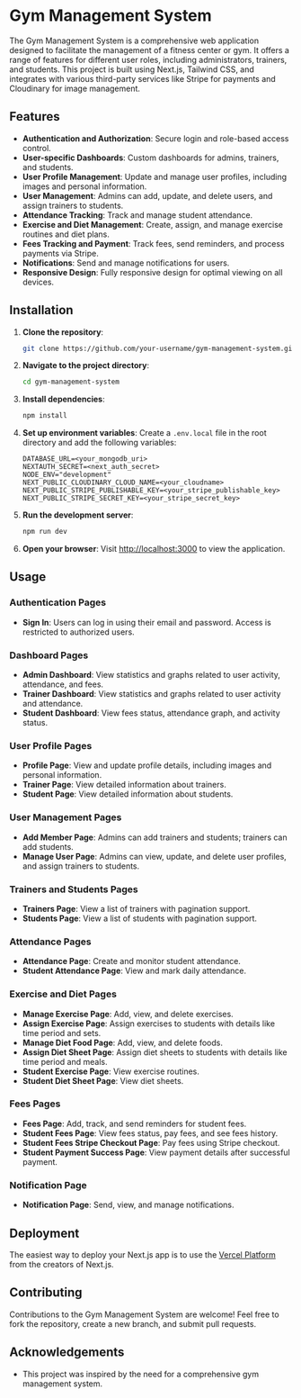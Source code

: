 # Gym Management System

The Gym Management System is a comprehensive web application designed to facilitate the management of a fitness center or gym. It offers a range of features for different user roles, including administrators, trainers, and students. This project is built using Next.js, Tailwind CSS, and integrates with various third-party services like Stripe for payments and Cloudinary for image management.

## Features

- **Authentication and Authorization**: Secure login and role-based access control.
- **User-specific Dashboards**: Custom dashboards for admins, trainers, and students.
- **User Profile Management**: Update and manage user profiles, including images and personal information.
- **User Management**: Admins can add, update, and delete users, and assign trainers to students.
- **Attendance Tracking**: Track and manage student attendance.
- **Exercise and Diet Management**: Create, assign, and manage exercise routines and diet plans.
- **Fees Tracking and Payment**: Track fees, send reminders, and process payments via Stripe.
- **Notifications**: Send and manage notifications for users.
- **Responsive Design**: Fully responsive design for optimal viewing on all devices.

## Installation

1. **Clone the repository**:
   ```bash
   git clone https://github.com/your-username/gym-management-system.git
   ```

2. **Navigate to the project directory**:
   ```bash
   cd gym-management-system
   ```

3. **Install dependencies**:
   ```bash
   npm install
   ```

4. **Set up environment variables**:
   Create a `.env.local` file in the root directory and add the following variables:
   ```
   DATABASE_URL=<your_mongodb_uri>
   NEXTAUTH_SECRET=<next_auth_secret>
   NODE_ENV="development"
   NEXT_PUBLIC_CLOUDINARY_CLOUD_NAME=<your_cloudname>
   NEXT_PUBLIC_STRIPE_PUBLISHABLE_KEY=<your_stripe_publishable_key>
   NEXT_PUBLIC_STRIPE_SECRET_KEY=<your_stripe_secret_key>
   ```

5. **Run the development server**:
   ```bash
   npm run dev
   ```

6. **Open your browser**:
   Visit [http://localhost:3000](http://localhost:3000) to view the application.

## Usage

### Authentication Pages
- **Sign In**: Users can log in using their email and password. Access is restricted to authorized users.

### Dashboard Pages
- **Admin Dashboard**: View statistics and graphs related to user activity, attendance, and fees.
- **Trainer Dashboard**: View statistics and graphs related to user activity and attendance.
- **Student Dashboard**: View fees status, attendance graph, and activity status.

### User Profile Pages
- **Profile Page**: View and update profile details, including images and personal information.
- **Trainer Page**: View detailed information about trainers.
- **Student Page**: View detailed information about students.

### User Management Pages
- **Add Member Page**: Admins can add trainers and students; trainers can add students.
- **Manage User Page**: Admins can view, update, and delete user profiles, and assign trainers to students.

### Trainers and Students Pages
- **Trainers Page**: View a list of trainers with pagination support.
- **Students Page**: View a list of students with pagination support.

### Attendance Pages
- **Attendance Page**: Create and monitor student attendance.
- **Student Attendance Page**: View and mark daily attendance.

### Exercise and Diet Pages
- **Manage Exercise Page**: Add, view, and delete exercises.
- **Assign Exercise Page**: Assign exercises to students with details like time period and sets.
- **Manage Diet Food Page**: Add, view, and delete foods.
- **Assign Diet Sheet Page**: Assign diet sheets to students with details like time period and meals.
- **Student Exercise Page**: View exercise routines.
- **Student Diet Sheet Page**: View diet sheets.

### Fees Pages
- **Fees Page**: Add, track, and send reminders for student fees.
- **Student Fees Page**: View fees status, pay fees, and see fees history.
- **Student Fees Stripe Checkout Page**: Pay fees using Stripe checkout.
- **Student Payment Success Page**: View payment details after successful payment.

### Notification Page
- **Notification Page**: Send, view, and manage notifications.

## Deployment

The easiest way to deploy your Next.js app is to use the [Vercel Platform](https://vercel.com/new?utm_medium=default-template&filter=next.js&utm_source=create-next-app&utm_campaign=create-next-app-readme) from the creators of Next.js.

## Contributing

Contributions to the Gym Management System are welcome! Feel free to fork the repository, create a new branch, and submit pull requests.

## Acknowledgements

- This project was inspired by the need for a comprehensive gym management system.
